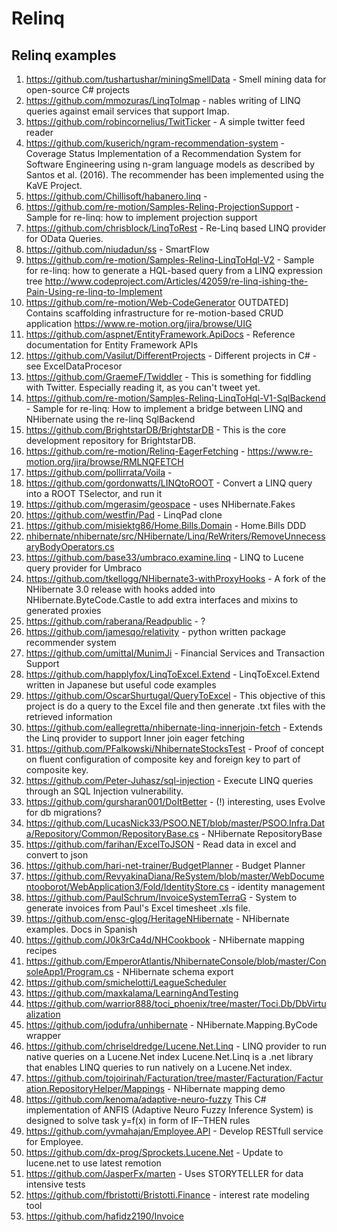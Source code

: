 # Relinq

## Relinq examples
1. https://github.com/tushartushar/miningSmellData - Smell mining data for open-source C# projects
2. https://github.com/mmozuras/LinqToImap - nables writing of LINQ queries against email services that support Imap.
3. https://github.com/robincornelius/TwitTicker - A simple twitter feed reader
4. https://github.com/kuserich/ngram-recommendation-system -  Coverage Status
Implementation of a Recommendation System for Software Engineering using n-gram language models as described by Santos et al. (2016). The recommender has been implemented using the KaVE Project.
5. https://github.com/Chillisoft/habanero.linq - 
6. https://github.com/re-motion/Samples-Relinq-ProjectionSupport - Sample for re-linq: how to implement projection support
7. https://github.com/chrisblock/LinqToRest - Re-Linq based LINQ provider for OData Queries.
8. https://github.com/niudadun/ss - SmartFlow
9. https://github.com/re-motion/Samples-Relinq-LinqToHql-V2 - Sample for re-linq: how to generate a HQL-based query from a LINQ expression tree http://www.codeproject.com/Articles/42059/re-linq-ishing-the-Pain-Using-re-linq-to-Implement
10. https://github.com/re-motion/Web-CodeGenerator OUTDATED] Contains scaffolding infrastructure for re-motion-based CRUD application  https://www.re-motion.org/jira/browse/UIG
11. https://github.com/aspnet/EntityFramework.ApiDocs - Reference documentation for Entity Framework APIs
12. https://github.com/Vasilut/DifferentProjects - Different projects in C# - see ExcelDataProcesor
13. https://github.com/GraemeF/Twiddler - This is something for fiddling with Twitter. Especially reading it, as you can't tweet yet.
14. https://github.com/re-motion/Samples-Relinq-LinqToHql-V1-SqlBackend - Sample for re-linq: How to implement a bridge between LINQ and NHibernate using the re-linq SqlBackend
15. https://github.com/BrightstarDB/BrightstarDB - This is the core development repository for BrightstarDB.
16. https://github.com/re-motion/Relinq-EagerFetching - https://www.re-motion.org/jira/browse/RMLNQFETCH
17. https://github.com/pollirrata/Voila - 
18. https://github.com/gordonwatts/LINQtoROOT - Convert a LINQ query into a ROOT TSelector, and run it
19. https://github.com/mgerasim/geospace - uses NHibernate.Fakes
20. https://github.com/westfin/Pad - LinqPad clone
21. https://github.com/misiektg86/Home.Bills.Domain - Home.Bills DDD
22. [nhibernate/nhibernate/src/NHibernate/Linq/ReWriters/RemoveUnnecessaryBodyOperators.cs](https://github.com/paulbatum/nhibernate/blob/a2da70209680aecfe036b84bb36476109f8ed11c/nhibernate/src/NHibernate/Linq/ReWriters/RemoveUnnecessaryBodyOperators.cs) 
23. https://github.com/base33/umbraco.examine.linq - LINQ to Lucene query provider for Umbraco
24. https://github.com/tkellogg/NHibernate3-withProxyHooks - A fork of the NHibernate 3.0 release with hooks added into NHibernate.ByteCode.Castle to add extra interfaces and mixins to generated proxies
25. https://github.com/raberana/Readpublic - ?
26. https://github.com/jamesqo/relativity - python written package recommender system
27. https://github.com/umittal/MunimJi - Financial Services and Transaction Support
28. https://github.com/happlyfox/LinqToExcel.Extend - LinqToExcel.Extend written in Japanese but useful code examples
29. https://github.com/OscarShurtugal/QueryToExcel - This objective of this project is do a query to the Excel file and then generate .txt files with the retrieved information
30. https://github.com/eallegretta/nhibernate-linq-innerjoin-fetch - Extends the Linq provider to support Inner join eager fetching
31. https://github.com/PFalkowski/NhibernateStocksTest - Proof of concept on fluent configuration of composite key and foreign key to part of composite key.
32. https://github.com/Peter-Juhasz/sql-injection - Execute LINQ queries through an SQL Injection vulnerability.
33. https://github.com/gursharan001/DoItBetter - (!) interesting, uses Evolve for db migrations?
34. https://github.com/LucasNick33/PSOO.NET/blob/master/PSOO.Infra.Data/Repository/Common/RepositoryBase.cs - NHibernate RepositoryBase
35. https://github.com/farihan/ExcelToJSON - Read data in excel and convert to json
36. https://github.com/hari-net-trainer/BudgetPlanner - Budget Planner
37. https://github.com/RevyakinaDiana/ReSystem/blob/master/WebDocumentooborot/WebApplication3/Fold/IdentityStore.cs - identity management
38. https://github.com/PaulSchrum/InvoiceSystemTerraG - System to generate invoices from Paul's Excel timesheet .xls file.
39. https://github.com/ensc-glog/HeritageNHibernate - NHibernate examples. Docs in Spanish
40. https://github.com/J0k3rCa4d/NHCookbook - NHibernate mapping recipes
41. https://github.com/EmperorAtlantis/NhibernateConsole/blob/master/ConsoleApp1/Program.cs - NHibernate schema export
42. https://github.com/smichelotti/LeagueScheduler
43. https://github.com/maxkalama/LearningAndTesting
44. https://github.com/warrior888/toci_phoenix/tree/master/Toci.Db/DbVirtualization
45. https://github.com/jodufra/unhibernate - NHibernate.Mapping.ByCode wrapper
46. https://github.com/chriseldredge/Lucene.Net.Linq - LINQ provider to run native queries on a Lucene.Net index Lucene.Net.Linq is a .net library that enables LINQ queries to run natively on a Lucene.Net index.
47. https://github.com/tojoirinah/Facturation/tree/master/Facturation/Facturation.RepositoryHelper/Mappings - NHibernate mapping demo
48. https://github.com/kenoma/adaptive-neuro-fuzzy This C# implementation of ANFIS (Adaptive Neuro Fuzzy Inference System) is designed to solve task y=f(x) in form of IF–THEN rules
49. https://github.com/yvmahajan/Employee.API - Develop RESTfull service for Employee.
50. https://github.com/dx-prog/Sprockets.Lucene.Net - Update to lucene.net to use latest remotion
51. https://github.com/JasperFx/marten - Uses STORYTELLER for data intensive tests
52. https://github.com/fbristotti/Bristotti.Finance - interest rate modeling tool
53. https://github.com/hafidz2190/Invoice
